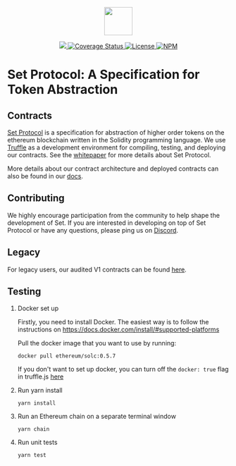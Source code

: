 <p align="center"><img src="https://s3-us-west-1.amazonaws.com/set-protocol/set-logo.svg" width="64" /></p>

<p align="center">
  <a href="https://circleci.com/gh/SetProtocol/set-protocol-contracts/tree/master">
    <img src="https://img.shields.io/circleci/project/github/SetProtocol/set-protocol-contracts/master.svg" />
  </a>
  <a href='https://coveralls.io/github/SetProtocol/set-protocol-contracts'>
    <img src='https://coveralls.io/repos/github/SetProtocol/set-protocol-contracts/badge.svg?branch=master' alt='Coverage Status' />
  </a>
  <a href='https://github.com/SetProtocol/set-protocol-contracts/blob/master/LICENSE'>
    <img src='https://img.shields.io/github/license/SetProtocol/set-protocol-contracts.svg' alt='License' />
  </a>
  <a href='https://www.npmjs.com/package/set-protocol-contracts'>
    <img src='https://img.shields.io/npm/v/set-protocol-contracts.svg' alt='NPM' />
  </a>
</p>

# Set Protocol: A Specification for Token Abstraction

## Contracts
[Set Protocol](https://setprotocol.com/) is a specification for abstraction of higher order tokens on the ethereum blockchain written in the Solidity programming language. We use [Truffle](https://github.com/trufflesuite/truffle) as a development environment for compiling, testing, and deploying our contracts. See the [whitepaper](https://whitepaper.setprotocol.com) for more details about Set Protocol.

More details about our contract architecture and deployed contracts can also be found in our [docs](https://docs.tokensets.com/contracts).

## Contributing
We highly encourage participation from the community to help shape the development of Set. If you are interested in developing on top of Set Protocol or have any questions, please ping us on [Discord](https://discord.gg/ZWY66aR).

## Legacy
For legacy users, our audited V1 contracts can be found [here](https://github.com/SetProtocol/set-protocol-contracts/releases/tag/0.2.5).

## Testing
1. Docker set up

    Firstly, you need to install Docker. The easiest way is to follow the instructions on https://docs.docker.com/install/#supported-platforms

    Pull the docker image that you want to use by running:

    ```
    docker pull ethereum/solc:0.5.7
    ```

    If you don't want to set up docker, you can turn off the `docker: true` flag in truffle.js [here](https://github.com/SetProtocol/set-protocol-contracts/blob/master/truffle.js#L29)

1. Run yarn install

    ```
    yarn install
    ```

1. Run an Ethereum chain on a separate terminal window

    ```
    yarn chain
    ```

1. Run unit tests

    ```
    yarn test
    ```
